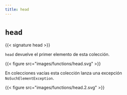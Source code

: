 ```yaml
---
title: head
---
```


# `head`

{{< signature head >}}

`head` devuelve el primer elemento de esta colección.

{{< figure src="images/functions/head.svg" >}}

En colecciones vacías esta colección lanza una excepción `NoSuchElementException`.

{{< figure src="images/functions/head.2.svg" >}}
